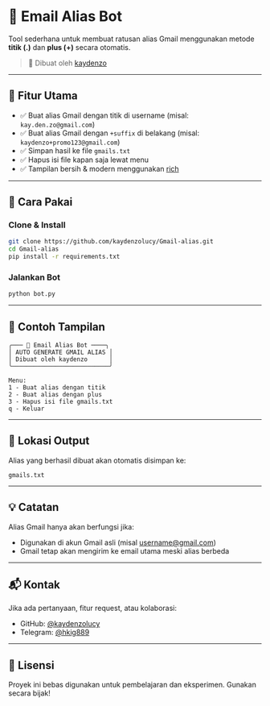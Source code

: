 # 📧 Email Alias Bot

Tool sederhana untuk membuat ratusan alias Gmail menggunakan metode **titik (.)** dan **plus (+)** secara otomatis.

> 🎯 Dibuat oleh [kaydenzo](https://github.com/kaydenzolucy)

---

## 🔧 Fitur Utama

- ✅ Buat alias Gmail dengan titik di username (misal: `kay.den.zo@gmail.com`)
- ✅ Buat alias Gmail dengan `+suffix` di belakang (misal: `kaydenzo+promo123@gmail.com`)
- ✅ Simpan hasil ke file `gmails.txt`
- ✅ Hapus isi file kapan saja lewat menu
- ✅ Tampilan bersih & modern menggunakan [rich](https://github.com/Textualize/rich)

---

## 🚀 Cara Pakai

### Clone & Install

```bash
git clone https://github.com/kaydenzolucy/Gmail-alias.git
cd Gmail-alias
pip install -r requirements.txt
```

### Jalankan Bot

```bash
python bot.py
```

---

## 📸 Contoh Tampilan

```
╭─── 📧 Email Alias Bot ────╮
│ AUTO GENERATE GMAIL ALIAS │
│ Dibuat oleh kaydenzo      │
╰───────────────────────────╯

Menu:
1 - Buat alias dengan titik
2 - Buat alias dengan plus
3 - Hapus isi file gmails.txt
q - Keluar
```

---

## 📁 Lokasi Output

Alias yang berhasil dibuat akan otomatis disimpan ke:

```
gmails.txt
```

---

## 💡 Catatan

Alias Gmail hanya akan berfungsi jika:

- Digunakan di akun Gmail asli (misal username@gmail.com)
- Gmail tetap akan mengirim ke email utama meski alias berbeda

---

## 📬 Kontak

Jika ada pertanyaan, fitur request, atau kolaborasi:

- GitHub: [@kaydenzolucy](https://github.com/kaydenzolucy)
- Telegram: [@hkig889](https://t.me/hkig899)

---

## 📜 Lisensi

Proyek ini bebas digunakan untuk pembelajaran dan eksperimen. Gunakan secara bijak!

